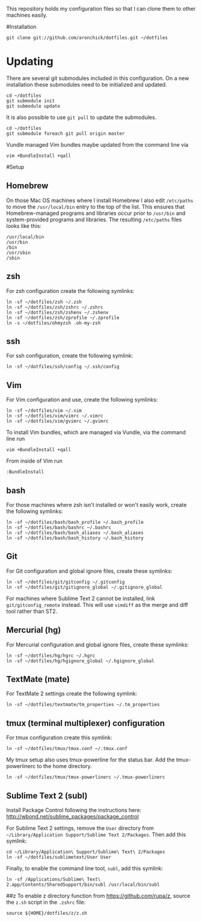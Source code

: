 This repository holds my configuration files so that I can clone them to other machines
easily.

#Installation

    git clone git://github.com/aronchick/dotfiles.git ~/dotfiles
	
# Updating
There are several git submodules included in this configuration. On a new
installation these submodules need to be initialized and updated.

    cd ~/dotfiles
    git submodule init 
    git submodule update 

It is also possible to use `git pull` to update the submodules.

    cd ~/dotfiles
    git submodule foreach git pull origin master

Vundle managed Vim bundles maybe updated from the command line via

    vim +BundleInstall +qall

#Setup
## Homebrew
On those Mac OS machines where I install Homebrew I also edit `/etc/paths` to move the `/usr/local/bin` entry to the top of the list. This ensures that Homebrew-managed programs and libraries occur prior to `/usr/bin` and system-provided programs and libraries. The resulting `/etc/paths` files looks like this:

    /usr/local/bin
    /usr/bin
    /bin
    /usr/sbin
    /sbin
    
## zsh
For zsh configuration create the following symlinks:

    ln -sf ~/dotfiles/zsh ~/.zsh
    ln -sf ~/dotfiles/zsh/zshrc ~/.zshrc
    ln -sf ~/dotfiles/zsh/zshenv ~/.zshenv
    ln -sf ~/dotfiles/zsh/zprofile ~/.zprofile
    ln -s ~/dotfiles/ohmyzsh .oh-my-zsh
## ssh
For ssh configuration, create the following symlink:

    ln -sf ~/dotfiles/ssh/config ~/.ssh/config

## Vim
For Vim configuration and use, create the following symlinks:

    ln -sf ~/dotfiles/vim ~/.vim
    ln -sf ~/dotfiles/vim/vimrc ~/.vimrc
    ln -sf ~/dotfiles/vim/gvimrc ~/.gvimrc

To install Vim bundles, which are managed via Vundle, via the command line run

    vim +BundleInstall +qall

From inside of Vim run

    :BundleInstall

## bash
For those machines where zsh isn't installed or won't easily work, create the
following symlinks:

    ln -sf ~/dotfiles/bash/bash_profile ~/.bash_profile
    ln -sf ~/dotfiles/bash/bashrc ~/.bashrc
    ln -sf ~/dotfiles/bash/bash_aliases ~/.bash_aliases
    ln -sf ~/dotfiles/bash/bash_history ~/.bash_history

## Git
For Git configuration and global ignore files, create these symlinks:

    ln -sf ~/dotfiles/git/gitconfig ~/.gitconfig
    ln -sf ~/dotfiles/git/gitignore_global ~/.gitignore_global

For machines where Sublime Text 2 cannot be installed, link
`git/gitconfig_remote` instead. This will use `vimdiff` as the merge and diff
tool rather than ST2.

## Mercurial (hg)
For Mercurial configuration and global ignore files, create these symlinks:

    ln -sf ~/dotfiles/hg/hgrc ~/.hgrc
    ln -sf ~/dotfiles/hg/hgignore_global ~/.hgignore_global
	

## TextMate (mate)
For TextMate 2 settings create the following symlink:

    ln -sf ~/dotfiles/textmate/tm_properties ~/.tm_properties

## tmux (terminal multiplexer) configuration
For tmux configuration create this symlink:

    ln -sf ~/dotfiles/tmux/tmux.conf ~/.tmux.conf

My tmux setup also uses tmux-powerline for the status bar. Add the tmux-powerlinerc to the home directory.

    ln -sf ~/dotfiles/tmux/tmux-powerlinerc ~/.tmux-powerlinerc

## Sublime Text 2 (subl)
Install Package Control following the instructions here: http://wbond.net/sublime_packages/package_control

For Sublime Text 2 settings, remove the `User` directory from
`~/Library/Application Support/Sublime Text 2/Packages`. Then add this symlink:

    cd ~/Library/Application\ Support/Sublime\ Text\ 2/Packages
    ln -sf ~/dotfiles/sublimetext/User User

Finally, to enable the command line tool, `subl`, add this symlink:

    ln -sf /Applications/Sublime\ Text\ 2.app/Contents/SharedSupport/bin/subl /usr/local/bin/subl

##z
To enable z directory function from https://github.com/rupa/z, source the
`z.sh` script in the `.zshrc` file: 

    source ${HOME}/dotfiles/z/z.sh
	
